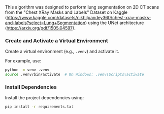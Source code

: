 This algorithm was designed to perform lung segmentation on 2D CT scans from the "Chest XRay Masks and Labels" Dataset on Kaggle (https://www.kaggle.com/datasets/nikhilpandey360/chest-xray-masks-and-labels?select=Lung+Segmentation) using the UNet architecture (https://arxiv.org/pdf/1505.04597). 


### Create and Activate a Virtual Environment
Create a virtual environment (e.g., `.venv`) and activate it.

For example, use: 
```bash
python -m venv .venv
source .venv/bin/activate  # On Windows: .venv\Scripts\activate
```

### Install Dependencies
Install the project dependencies using: 
```bash
pip install -r requirements.txt
```

